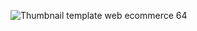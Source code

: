 ![Thumbnail template web ecommerce 64](https://github.com/user-attachments/assets/b3ffd105-d13f-4e10-9852-e3aa54563e78)

